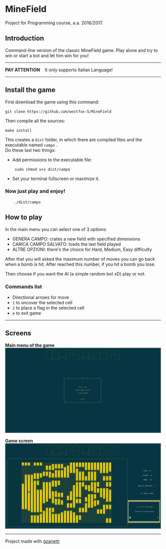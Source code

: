 # MineField
Project for Programming course, a.a. 2016/2017.

## Introduction
Command-line version of the classic MineField game.
Play alone and try to win or start a bot and let him win for you!

---
**PAY ATTENTION** &nbsp;&nbsp; It only supports Italian Language!

---


## Install the game

First download the game using this command:
    
    git clone https://github.com/westfox-5/MineField

Then compile all the sources:

    make install

This creates a `dist` folder, in which there are compiled files and the executable named `campo` .
<br>
Do these last two things:

* Add permissions to the executable file:

       sudo chmod u+x dist/campo

* Set your terminal fullscreen or maximize it.

### Now just play and enjoy!

        ./dist/campo

## How to play

In the main menu you can select one of 3 options:

* GENERA CAMPO: crates a new field with specified dimensions
* CARICA CAMPO SALVATO: loads the last field played
* ALTRE OPZIONI: there's the choice for Hard, Medium, Easy difficulty


After that you will asked the maximum number of moves you can go back when a bomb is hit. After reached this number, if you hit a bomb you lose.

Then choose if you want the AI (a simple random bot xD) play or not.

### Commands list
 
* Directional arrows for move
* `1` to uncover the selected cell
* `2` to place a flag in the selected cell
* `e` to exit game
---

## Screens


**Main menu of the game**
![Image](imgs/menu.png "MENU")

**Game screen**
![Image](imgs/game.png "GAME")

---

Project made with [gzanetti](https://github.com/gzanetti)